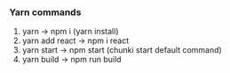 ### Yarn commands

1. yarn -> npm i (yarn install)
2. yarn add react -> npm i react
3. yarn start -> npm start (chunki start default command)
4. yarn build -> npm run build